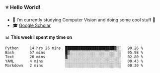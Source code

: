 ### ⭐️ Hello World!

<!--
**hologerry/hologerry** is a ✨ _special_ ✨ repository because its `README.md` (this file) appears on your GitHub profile.

Here are some ideas to get you started:

- 🔭 I’m currently working and studying on Computer Vision
- 🌱 I’m currently learning at Peking University
- 💬 Ask me about 
- 📫 How to reach me: E-mail
- 😄 Pronouns: he/his
- ⚡ Fun fact: Music is the Power
-->


- 🔭 I’m currently studying Computer Vision and doing some cool stuff 🤖
- 🎓 [Google Scholar](https://scholar.google.com/citations?user=3ykqW9wAAAAJ&hl=en)


📊 **This week I spent my time on**

<!--START_SECTION:waka-->
```text
Python     14 hrs 26 mins  ██████████████████████▓░░   90.26 % 
Bash       57 mins         █▒░░░░░░░░░░░░░░░░░░░░░░░   05.98 % 
Text       26 mins         ▓░░░░░░░░░░░░░░░░░░░░░░░░   02.80 % 
YAML       4 mins          ░░░░░░░░░░░░░░░░░░░░░░░░░   00.43 % 
Markdown   2 mins          ░░░░░░░░░░░░░░░░░░░░░░░░░   00.30 % 
```
<!--END_SECTION:waka-->
